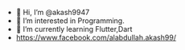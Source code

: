 - 👋 Hi, I’m @akash9947
- 👀 I’m interested in Programming.
- 🌱 I’m currently learning Flutter,Dart
-    https://www.facebook.com/alabdullah.akash99/

<!---
akash9947/akash9947 is a ✨ special ✨ repository because its `README.md` (this file) appears on your GitHub profile.
You can click the Preview link to take a look at your changes.
--->
